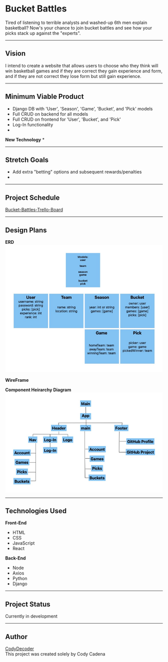 # Bucket Battles
Tired of listening to terrible analysts and washed-up 6th men explain basketball? Now's your chance to join bucket battles and see how your picks stack up against the "experts". 

---
## Vision
I intend to create a website that allows users to choose who they think will win basketball games and if they are correct they gain experience and form, and if they are not correct they lose form but still gain experience.

---
## Minimum Viable Product
* Django DB with 'User', 'Season', 'Game', 'Bucket', and 'Pick' models
* Full CRUD on backend for all models
* Full CRUD on frontend for 'User', 'Bucket', and 'Pick'
* Log-In functionality
* 

**New Technology**
* 

---
## Stretch Goals
* Add extra "betting" options and subsequent rewards/penalties
*  

---
## Project Schedule
[Bucket-Battles-Trello-Board](https://trello.com/invite/b/i8rCWCjS/ATTIfd93fd88ba99645a42e78e35bf2614b1A7BF2A9E/bucket-battles-board)

---
## Design Plans
**ERD**
![Image](/ERD/Bucket%20Battles%20ERD.jpg)

**WireFrame**

**Component Heirarchy Diagram**
![Image](/CHD/Bucket%20Battles%20CHD.jpg)

---
## Technologies Used
**Front-End**
* HTML
* CSS
* JavaScript
* React

**Back-End**
* Node
* Axios
* Python
* Django

---
## Project Status
Currently in development

---
## Author
[CodyDecoder](https://github.com/codydecoder)\
This project was created solely by Cody Cadena

